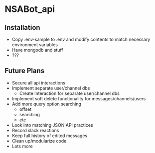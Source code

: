 # NSABot_api

## Installation
* Copy .env-sample to .env and modify contents to match necessary environment variables
* Have mongodb and stuff
* ???

## Future Plans
* Secure all api interactions
* Implement separate user/channel dbs
  * Create Interaction for separate user/channel dbs
* Implement soft delete functionality for messages/channels/users
* Add more query option searching
  * offset
  * searching
  * etc
* Look into matching JSON API practices
* Record slack reactions
* Keep full history of edited messages
* Clean up/modularize code
* Lots more
